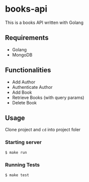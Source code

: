 # books-api

This is a books API written with Golang

## Requirements
- Golang
- MongoDB

## Functionalities
- Add Author
- Authenticate Author
- Add Book
- Retrieve Books (with query params)
- Delete Book

## Usage
Clone project and `cd` into project foler

### Starting server
``` bash
$ make run
```  

### Running Tests
``` bash
$ make test
```  

